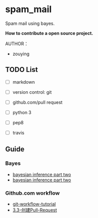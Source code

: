 # spam_mail
Spam mail using bayes.

**How to contribute a open source project.**


AUTHOR：
- zouying

## TODO List ##
- [ ] markdown
- [ ] version control: git
- [ ] github.com/pull request
- [ ] python 3
- [ ] pep8
- [ ] travis


## Guide ##

### Bayes ###
- [bayesian inference part two](http://www.ruanyifeng.com/blog/2011/08/bayesian_inference_part_one.html)
- [bayesian inference part two](http://www.ruanyifeng.com/blog/2011/08/bayesian_inference_part_two.html)

### Github.com workflow ###
- [git-workflow-tutorial](https://github.com/xirong/my-git/blob/master/git-workflow-tutorial.md)
- [3.3-创建Pull-Request](https://github.com/geeeeeeeeek/git-recipes/wiki/3.3-%E5%88%9B%E5%BB%BAPull-Request)